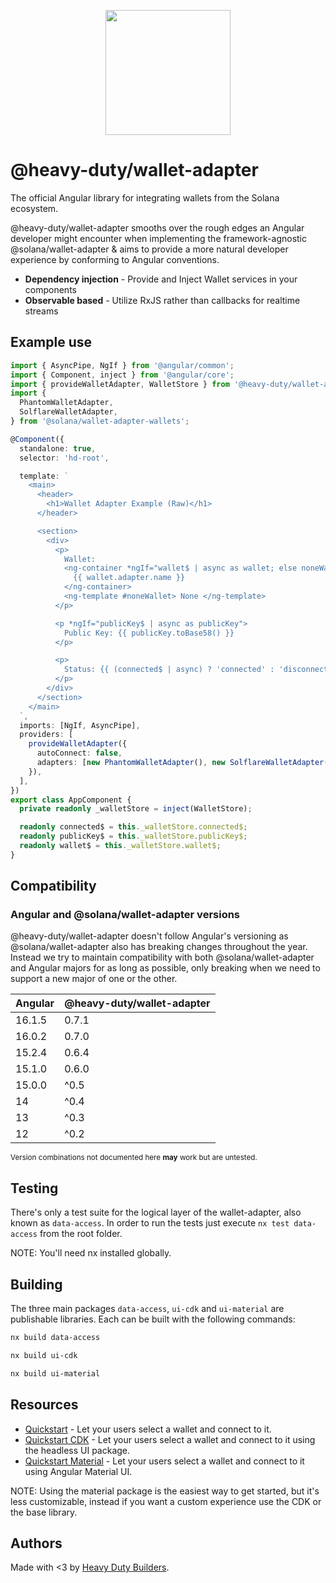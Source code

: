 <p align="center">
<img src="https://user-images.githubusercontent.com/7496781/213251275-69e098db-a8cf-4e14-ba75-4a1c11dbe2ca.svg" width="200" height="200" />
</p>

# @heavy-duty/wallet-adapter

The official Angular library for integrating wallets from the Solana ecosystem.

@heavy-duty/wallet-adapter smooths over the rough edges an Angular developer might encounter when implementing the framework-agnostic @solana/wallet-adapter & aims to provide a more natural developer experience by conforming to Angular conventions.

- **Dependency injection** - Provide and Inject Wallet services in your components
- **Observable based** - Utilize RxJS rather than callbacks for realtime streams

## Example use

```ts
import { AsyncPipe, NgIf } from '@angular/common';
import { Component, inject } from '@angular/core';
import { provideWalletAdapter, WalletStore } from '@heavy-duty/wallet-adapter';
import {
  PhantomWalletAdapter,
  SolflareWalletAdapter,
} from '@solana/wallet-adapter-wallets';

@Component({
  standalone: true,
  selector: 'hd-root',

  template: `
    <main>
      <header>
        <h1>Wallet Adapter Example (Raw)</h1>
      </header>

      <section>
        <div>
          <p>
            Wallet:
            <ng-container *ngIf="wallet$ | async as wallet; else noneWallet">
              {{ wallet.adapter.name }}
            </ng-container>
            <ng-template #noneWallet> None </ng-template>
          </p>

          <p *ngIf="publicKey$ | async as publicKey">
            Public Key: {{ publicKey.toBase58() }}
          </p>

          <p>
            Status: {{ (connected$ | async) ? 'connected' : 'disconnected' }}
          </p>
        </div>
      </section>
    </main>
  `,
  imports: [NgIf, AsyncPipe],
  providers: [
    provideWalletAdapter({
      autoConnect: false,
      adapters: [new PhantomWalletAdapter(), new SolflareWalletAdapter()],
    }),
  ],
})
export class AppComponent {
  private readonly _walletStore = inject(WalletStore);

  readonly connected$ = this._walletStore.connected$;
  readonly publicKey$ = this._walletStore.publicKey$;
  readonly wallet$ = this._walletStore.wallet$;
}
```

## Compatibility

### Angular and @solana/wallet-adapter versions

@heavy-duty/wallet-adapter doesn't follow Angular's versioning as @solana/wallet-adapter also has breaking changes throughout the year. Instead we try to maintain compatibility with both @solana/wallet-adapter and Angular majors for as long as possible, only breaking when we need to support a new major of one or the other.

| Angular | @heavy-duty/wallet-adapter |
| ------- | -------------------------- |
| 16.1.5  | 0.7.1                      |
| 16.0.2  | 0.7.0                      |
| 15.2.4  | 0.6.4                      |
| 15.1.0  | 0.6.0                      |
| 15.0.0  | ^0.5                       |
| 14      | ^0.4                       |
| 13      | ^0.3                       |
| 12      | ^0.2                       |

<sub>Version combinations not documented here **may** work but are untested.</sub>

## Testing

There's only a test suite for the logical layer of the wallet-adapter, also known as `data-access`. In order to run the tests just execute `nx test data-access` from the root folder.

NOTE: You'll need nx installed globally.

## Building

The three main packages `data-access`, `ui-cdk` and `ui-material` are publishable libraries. Each can be built with the following commands:

```bash
nx build data-access
```

```bash
nx build ui-cdk
```

```bash
nx build ui-material
```

## Resources

- [Quickstart](/packages/raw-example/README.md) - Let your users select a wallet and connect to it.
- [Quickstart CDK](/packages/cdk-example/README.md) - Let your users select a wallet and connect to it using the headless UI package.
- [Quickstart Material](/packages/material-example/README.md) - Let your users select a wallet and connect to it using Angular Material UI.

NOTE: Using the material package is the easiest way to get started, but it's less customizable, instead if you want a custom experience use the CDK or the base library.

## Authors

Made with <3 by [Heavy Duty Builders](https://github.com/heavy-duty).
